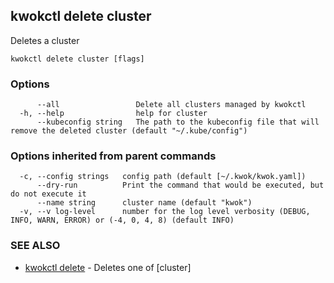 ## kwokctl delete cluster

Deletes a cluster

```
kwokctl delete cluster [flags]
```

### Options

```
      --all                 Delete all clusters managed by kwokctl
  -h, --help                help for cluster
      --kubeconfig string   The path to the kubeconfig file that will remove the deleted cluster (default "~/.kube/config")
```

### Options inherited from parent commands

```
  -c, --config strings   config path (default [~/.kwok/kwok.yaml])
      --dry-run          Print the command that would be executed, but do not execute it
      --name string      cluster name (default "kwok")
  -v, --v log-level      number for the log level verbosity (DEBUG, INFO, WARN, ERROR) or (-4, 0, 4, 8) (default INFO)
```

### SEE ALSO

* [kwokctl delete](kwokctl_delete.md)	 - Deletes one of [cluster]

